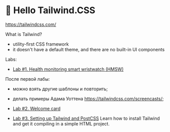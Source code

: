 # 👋 Hello Tailwind.CSS

https://tailwindcss.com/

What is Tailwind?
- utility-first CSS framework
- it doesn't have a default theme, and there are no built-in UI components

Labs:

- [Lab #1. Health monitoring smart wristwatch (HMSW)](001/)

После первой лабы:
- можно взять другие шаблоны и повторить;
- делать примеры Адама Уоттена https://tailwindcss.com/screencasts/;

- [Lab #2. Welcome card](002/)

- [Lab #3. Setting up Tailwind and PostCSS](003/)
Learn how to install Tailwind and get it compiling in a simple HTML project.
